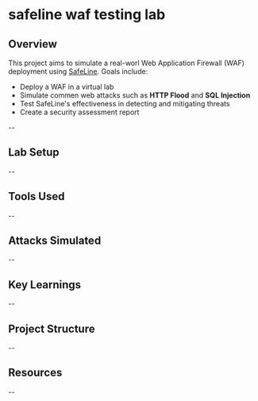 # safeline waf testing lab


## Overview 

This project aims to simulate a real-worl Web Application Firewall (WAF) deployment using [SafeLine](https://github.com/chaitin/SafeLine). 
Goals include:
- Deploy a WAF in a virtual lab
- Simulate commen web attacks such as **HTTP Flood** and **SQL Injection**
- Test SafeLine's effectiveness in detecting and mitigating threats
- Create a security assessment report

--

## Lab Setup


--

## Tools Used


--

## Attacks Simulated


--

## Key Learnings


--

## Project Structure


--

## Resources


--
